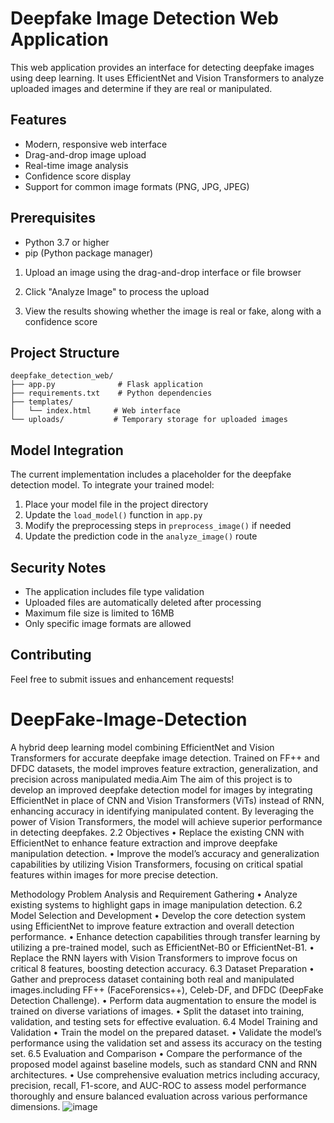 # Deepfake Image Detection Web Application

This web application provides an interface for detecting deepfake images using deep learning. It uses EfficientNet and Vision Transformers to analyze uploaded images and determine if they are real or manipulated.

## Features

- Modern, responsive web interface
- Drag-and-drop image upload
- Real-time image analysis
- Confidence score display
- Support for common image formats (PNG, JPG, JPEG)

## Prerequisites

- Python 3.7 or higher
- pip (Python package manager)


1. Upload an image using the drag-and-drop interface or file browser

2. Click "Analyze Image" to process the upload

3. View the results showing whether the image is real or fake, along with a confidence score

## Project Structure

```
deepfake_detection_web/
├── app.py              # Flask application
├── requirements.txt    # Python dependencies
├── templates/         
│   └── index.html     # Web interface
└── uploads/           # Temporary storage for uploaded images
```

## Model Integration

The current implementation includes a placeholder for the deepfake detection model. To integrate your trained model:

1. Place your model file in the project directory
2. Update the `load_model()` function in `app.py`
3. Modify the preprocessing steps in `preprocess_image()` if needed
4. Update the prediction code in the `analyze_image()` route

## Security Notes

- The application includes file type validation
- Uploaded files are automatically deleted after processing
- Maximum file size is limited to 16MB
- Only specific image formats are allowed

## Contributing

Feel free to submit issues and enhancement requests!


















# DeepFake-Image-Detection
A hybrid deep learning model combining EfficientNet and Vision Transformers for accurate deepfake image detection. Trained on FF++ and DFDC datasets, the model improves feature extraction, generalization, and precision across manipulated media.Aim
The aim of this project is to develop an improved deepfake detection model for images
by integrating EfficientNet in place of CNN and Vision Transformers (ViTs) instead
of RNN, enhancing accuracy in identifying manipulated content. By leveraging the
power of Vision Transformers, the model will achieve superior performance in detecting
deepfakes.
2.2 Objectives
• Replace the existing CNN with EfficientNet to enhance feature extraction and improve
deepfake manipulation detection.
• Improve the model’s accuracy and generalization capabilities by utilizing Vision
Transformers, focusing on critical spatial features within images for more precise
detection.


Methodology
 Problem Analysis and Requirement Gathering
• Analyze existing systems to highlight gaps in image manipulation detection.
6.2 Model Selection and Development
• Develop the core detection system using EfficientNet to improve feature extraction
and overall detection performance.
• Enhance detection capabilities through transfer learning by utilizing a pre-trained
model, such as EfficientNet-B0 or EfficientNet-B1.
• Replace the RNN layers with Vision Transformers to improve focus on critical
8
features, boosting detection accuracy.
6.3 Dataset Preparation
• Gather and preprocess dataset containing both real and manipulated
images.including FF++ (FaceForensics++), Celeb-DF, and DFDC (DeepFake
Detection Challenge).
• Perform data augmentation to ensure the model is trained on diverse variations of
images.
• Split the dataset into training, validation, and testing sets for effective evaluation.
6.4 Model Training and Validation
• Train the model on the prepared dataset.
• Validate the model’s performance using the validation set and assess its accuracy
on the testing set.
6.5 Evaluation and Comparison
• Compare the performance of the proposed model against baseline models, such
as standard CNN and RNN architectures.
• Use comprehensive evaluation metrics including accuracy, precision, recall,
F1-score, and AUC-ROC to assess model performance thoroughly and ensure
balanced evaluation across various performance dimensions.
![image](https://github.com/user-attachments/assets/1ed00a74-2a79-4880-81e1-75ee69929a4c)

